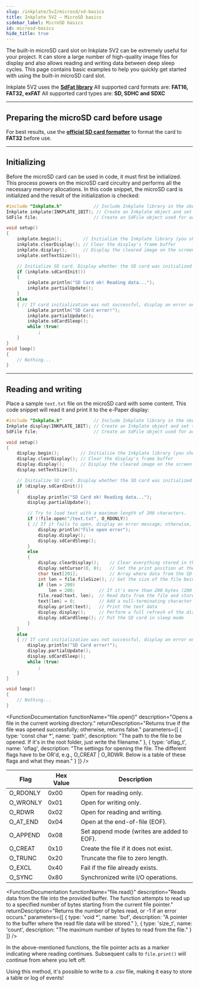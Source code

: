```yaml
---
slug: /inkplate/5v2/microsd/sd-basics
title: Inkplate 5V2 – MicroSD basics
sidebar_label: MicroSD basics
id: microsd-basics
hide_title: true
---
```


<SectionTitle title="MicroSD basics" backgroundImage="/img/microsd.jpg" />

The built-in microSD card slot on Inkplate 5V2 can be extremely useful for your project. It can store a large number of high-quality image files for display and also allows reading and writing data between deep sleep cycles. This page contains basic examples to help you quickly get started with using the built-in microSD card slot.

<CenteredImage src="/img/inkplate10/10_sdcard.jpg" alt="MicroSD card slot on Inkplate 5V2" caption="MicroSD card slot on Inkplate 5V2" width="600px" />

<InfoBox>Inkplate 5V2 uses the [**SdFat library**](https://github.com/greiman/SdFat)</InfoBox>
<WarningBox>All supported card formats are: **FAT16, FAT32, exFAT**</WarningBox>
<WarningBox>All supported card types are: **SD, SDHC and SDXC**</WarningBox>

---

## Preparing the microSD card before usage

For best results, use the [**official SD card formatter**](https://www.sdcard.org/downloads/formatter/) to format the card to **FAT32** before use.

<CenteredImage src="/img/inkplate10/sdcard_formatter.png" alt="Official SD card formatter" caption="The official SD Card formatter" width="400px" />

---

## Initializing

Before the microSD card can be used in code, it must first be initialized. This process powers on the microSD card circuitry and performs all the necessary memory allocations. In this code snippet, the microSD card is initialized and the result of the initialization is checked:
```cpp
#include "Inkplate.h"            // Include Inkplate library in the sketch
Inkplate inkplate(INKPLATE_1BIT); // Create an Inkplate object and set the library to 1 Bit mode (BW)
SdFile file;                     // Create an SdFile object used for accessing files on the SD card

void setup()
{
    inkplate.begin();        // Initialize the Inkplate library (you should call this function ONLY ONCE)
    inkplate.clearDisplay(); // Clear the display's frame buffer
    inkplate.display();      // Display the cleared image on the screen
    inkplate.setTextSize(5);

    // Initialize SD card. Display whether the SD card was initialized properly or not.
    if (inkplate.sdCardInit())
    {
        inkplate.println("SD Card ok! Reading data...");
        inkplate.partialUpdate();
    }
    else
    { // If card initialization was not successful, display an error on screen, put the SD card in sleep mode, and stop the program (using an infinite loop)
        inkplate.println("SD Card error!");        
        inkplate.partialUpdate();
        inkplate.sdCardSleep();
        while (true)
            ;
    }
}
void loop()
{
    // Nothing...
}
```
<FunctionDocumentation
    functionname="inkplate.sdCardInit()"
    description="Initializes SD card through SPI."
    returnDescription="Returns true if the initialization was successful, otherwise returns false."
/>

---

## Reading and writing
Place a sample `text.txt` file on the microSD card with some content. This code snippet will read it and print it to the e-Paper display:
```cpp
#include "Inkplate.h"            // Include Inkplate library in the sketch
Inkplate display(INKPLATE_1BIT); // Create an Inkplate object and set the library to 1 Bit mode (BW)
SdFile file;                     // Create an SdFile object used for accessing files on the SD card

void setup()
{
    display.begin();        // Initialize the Inkplate library (you should call this function ONLY ONCE)
    display.clearDisplay(); // Clear the display's frame buffer
    display.display();      // Display the cleared image on the screen
    display.setTextSize(5);

    // Initialize SD card. Display whether the SD card was initialized properly or not.
    if (display.sdCardInit())
    {
        display.println("SD Card ok! Reading data...");
        display.partialUpdate();

        // Try to load text with a maximum length of 200 characters.
        if (!file.open("/text.txt", O_RDONLY))
        { // If it fails to open, display an error message; otherwise, read the file.
            display.println("File open error");
            display.display();
            display.sdCardSleep();
        }
        else
        {
            display.clearDisplay();    // Clear everything stored in the e-Paper's frame buffer
            display.setCursor(0, 0);   // Set the print position at the beginning of the screen
            char text[201];            // Array where data from the SD card is stored (max 200 chars here)
            int len = file.fileSize(); // Get the size of the file being opened
            if (len > 200)
                len = 200;         // If it's more than 200 bytes (200 chars), limit to 200 bytes
            file.read(text, len);  // Read data from the file and store it in the text array
            text[len] = 0;         // Add a null-terminating character at the end of the data
            display.print(text);   // Print the text data
            display.display();     // Perform a full refresh of the display
            display.sdCardSleep(); // Put the SD card in sleep mode
        }
    }
    else
    { // If card initialization was not successful, display an error on screen, put the SD card in sleep mode, and stop the program (using an infinite loop)
        display.println("SD Card error!");        
        display.partialUpdate();
        display.sdCardSleep();
        while (true)
            ;
    }
}

void loop()
{
    // Nothing...
}
```

<FunctionDocumentation
    functionName="file.open()"
    description="Opens a file in the current working directory."
    returnDescription="Returns true if the file was opened successfully; otherwise, returns false."
    parameters={[ 
        { type: 'const char *', name: 'path', description: "The path to the file to be opened. If it's in the root folder, just write the filename." },
        { type: 'oflag_t', name: 'oflag', description: "The settings for opening the file. The different flags have to be OR'd, e.g., O_CREAT | O_RDWR. Below is a table of these flags and what they mean." }
    ]}
/>

| Flag     | Hex Value | Description                                |
|----------|-----------|--------------------------------------------|
| O_RDONLY | 0x00      | Open for reading only.                     |
| O_WRONLY | 0x01      | Open for writing only.                     |
| O_RDWR   | 0x02      | Open for reading and writing.              |
| O_AT_END | 0x04      | Open at the end-of-file (EOF).             |
| O_APPEND | 0x08      | Set append mode (writes are added to EOF). |
| O_CREAT  | 0x10      | Create the file if it does not exist.      |
| O_TRUNC  | 0x20      | Truncate the file to zero length.          |
| O_EXCL   | 0x40      | Fail if the file already exists.           |
| O_SYNC   | 0x80      | Synchronized write I/O operations.         |

<FunctionDocumentation
    functionName="file.fileSize()"
    description="Returns the total number of bytes in a file."
    returnType="uint32_t"
/>

<FunctionDocumentation
  functionName="file.read()"
  description="Reads data from the file into the provided buffer. The function attempts to read up to a specified number of bytes starting from the current file pointer."
  returnDescription="Returns the number of bytes read, or -1 if an error occurs."
  parameters={[ 
    { type: 'void *', name: 'buf', description: "A pointer to the buffer where the read file data will be stored." },
    { type: 'size_t', name: 'count', description: "The maximum number of bytes to read from the file." }
  ]}
/>

<InfoBox>In the above-mentioned functions, the file pointer acts as a marker indicating where reading continues. Subsequent calls to `file.print()` will continue from where you left off.</InfoBox>

<InfoBox>Using this method, it's possible to write to a .csv file, making it easy to store a table or log of events!</InfoBox>

<QuickLink 
  title="Inkplate5V2_SD_TXT_Read.ino" 
  description="This example shows you how to open .txt files and display their content on the Inkplate e-Paper display."
  url="https://github.com/SolderedElectronics/Inkplate-Arduino-library/tree/master/examples/Inkplate5V2/Advanced/SD/Inkplate5V2_SD_TXT_Read" 
/>

<QuickLink 
  title="Inkplate5V2_SD_TXT_Write.ino" 
  description="This example shows you how to write to a .txt file."
  url="https://github.com/SolderedElectronics/Inkplate-Arduino-library/blob/master/examples/Inkplate5V2/Advanced/SD/Inkplate5V2_SD_TXT_Write/Inkplate5V2_SD_TXT_Write.ino" 
/>